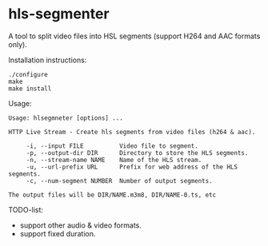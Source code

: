 # hls-segmenter
A tool to split video files into HSL segments (support H264 and AAC formats only).

Installation instructions:
```
./configure
make
make install
```

Usage:
```
Usage: hlsegmneter [options] ...

HTTP Live Stream - Create hls segments from video files (h264 & aac).

     -i, --input FILE          Video file to segment.
     -p, --output-dir DIR      Directory to store the HLS segments.
     -n, --stream-name NAME    Name of the HLS stream.
     -u, --url-prefix URL      Prefix for web address of the HLS segments.
     -c, --num-segment NUMBER  Number of output segments.
     
The output files will be DIR/NAME.m3m8, DIR/NAME-0.ts, etc

```

TODO-list:
 - support other audio & video formats.
 - support fixed duration.
